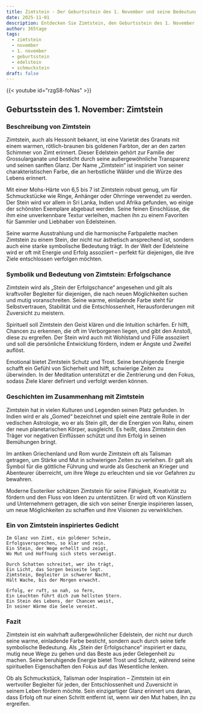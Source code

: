 ```yaml
---
title: Zimtstein - Der Geburtsstein des 1. November und seine Bedeutung
date: 2025-11-01
description: Entdecken Sie Zimtstein, den Geburtsstein des 1. November, der Erfolgschance symbolisiert. Seine Symbolik und Geschichte werden Sie inspirieren.
author: 365tage
tags:
  - zimtstein
  - november
  - 1. november
  - geburtsstein
  - edelstein
  - schmuckstein
draft: false
---
```


{{< youtube id="rzgS8-foNas" >}}

## Geburtsstein des 1. November: Zimtstein

### Beschreibung von Zimtstein

Zimtstein, auch als Hessonit bekannt, ist eine Varietät des Granats mit einem warmen, rötlich-braunen bis goldenen Farbton, der an den zarten Schimmer von Zimt erinnert. Dieser Edelstein gehört zur Familie der Grossularganate und besticht durch seine außergewöhnliche Transparenz und seinen sanften Glanz. Der Name „Zimtstein“ ist inspiriert von seiner charakteristischen Farbe, die an herbstliche Wälder und die Würze des Lebens erinnert.

Mit einer Mohs-Härte von 6,5 bis 7 ist Zimtstein robust genug, um für Schmuckstücke wie Ringe, Anhänger oder Ohrringe verwendet zu werden. Der Stein wird vor allem in Sri Lanka, Indien und Afrika gefunden, wo einige der schönsten Exemplare abgebaut werden. Seine feinen Einschlüsse, die ihm eine unverkennbare Textur verleihen, machen ihn zu einem Favoriten für Sammler und Liebhaber von Edelsteinen.

Seine warme Ausstrahlung und die harmonische Farbpalette machen Zimtstein zu einem Stein, der nicht nur ästhetisch ansprechend ist, sondern auch eine starke symbolische Bedeutung trägt. In der Welt der Edelsteine wird er oft mit Energie und Erfolg assoziiert – perfekt für diejenigen, die ihre Ziele entschlossen verfolgen möchten.

### Symbolik und Bedeutung von Zimtstein: Erfolgschance

Zimtstein wird als „Stein der Erfolgschance“ angesehen und gilt als kraftvoller Begleiter für diejenigen, die nach neuen Möglichkeiten suchen und mutig voranschreiten. Seine warme, einladende Farbe steht für Selbstvertrauen, Stabilität und die Entschlossenheit, Herausforderungen mit Zuversicht zu meistern.

Spirituell soll Zimtstein den Geist klären und die Intuition schärfen. Er hilft, Chancen zu erkennen, die oft im Verborgenen liegen, und gibt den Anstoß, diese zu ergreifen. Der Stein wird auch mit Wohlstand und Fülle assoziiert und soll die persönliche Entwicklung fördern, indem er Ängste und Zweifel auflöst.

Emotional bietet Zimtstein Schutz und Trost. Seine beruhigende Energie schafft ein Gefühl von Sicherheit und hilft, schwierige Zeiten zu überwinden. In der Meditation unterstützt er die Zentrierung und den Fokus, sodass Ziele klarer definiert und verfolgt werden können.

### Geschichten im Zusammenhang mit Zimtstein

Zimtstein hat in vielen Kulturen und Legenden seinen Platz gefunden. In Indien wird er als „Gomed“ bezeichnet und spielt eine zentrale Rolle in der vedischen Astrologie, wo er als Stein gilt, der die Energien von Rahu, einem der neun planetarischen Körper, ausgleicht. Es heißt, dass Zimtstein den Träger vor negativen Einflüssen schützt und ihm Erfolg in seinen Bemühungen bringt.

Im antiken Griechenland und Rom wurde Zimtstein oft als Talisman getragen, um Stärke und Mut in schwierigen Zeiten zu verleihen. Er galt als Symbol für die göttliche Führung und wurde als Geschenk an Krieger und Abenteurer überreicht, um ihre Wege zu erleuchten und sie vor Gefahren zu bewahren.

Moderne Esoteriker schätzen Zimtstein für seine Fähigkeit, Kreativität zu fördern und den Fluss von Ideen zu unterstützen. Er wird oft von Künstlern und Unternehmern getragen, die sich von seiner Energie inspirieren lassen, um neue Möglichkeiten zu schaffen und ihre Visionen zu verwirklichen.

### Ein von Zimtstein inspiriertes Gedicht

```
Im Glanz von Zimt, ein goldener Schein,  
Erfolgsversprechen, so klar und rein.  
Ein Stein, der Wege erhellt und zeigt,  
Wo Mut und Hoffnung sich stets verzweigt.  

Durch Schatten schreitet, wer ihn trägt,  
Ein Licht, das Sorgen beiseite legt.  
Zimtstein, Begleiter in schwerer Nacht,  
Hält Wache, bis der Morgen erwacht.  

Erfolg, er ruft, so nah, so fern,  
Ein Leuchten führt dich zum hellsten Stern.  
Ein Stein des Lebens, der Chancen weist,  
In seiner Wärme die Seele vereint.  
```

### Fazit

Zimtstein ist ein wahrhaft außergewöhnlicher Edelstein, der nicht nur durch seine warme, einladende Farbe besticht, sondern auch durch seine tiefe symbolische Bedeutung. Als „Stein der Erfolgschance“ inspiriert er dazu, mutig neue Wege zu gehen und das Beste aus jeder Gelegenheit zu machen. Seine beruhigende Energie bietet Trost und Schutz, während seine spirituellen Eigenschaften den Fokus auf das Wesentliche lenken.

Ob als Schmuckstück, Talisman oder Inspiration – Zimtstein ist ein wertvoller Begleiter für jeden, der Entschlossenheit und Zuversicht in seinem Leben fördern möchte. Sein einzigartiger Glanz erinnert uns daran, dass Erfolg oft nur einen Schritt entfernt ist, wenn wir den Mut haben, ihn zu ergreifen.
